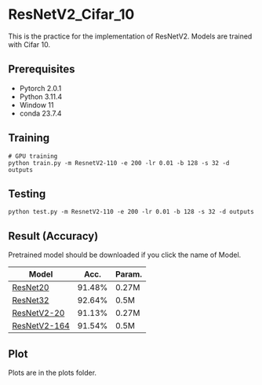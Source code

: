 # ResNetV2_Cifar_10

This is the practice for the implementation of ResNetV2.  Models are trained with Cifar 10.

## Prerequisites
- Pytorch 2.0.1
- Python 3.11.4
- Window 11
- conda 23.7.4

## Training
```
# GPU training
python train.py -m ResnetV2-110 -e 200 -lr 0.01 -b 128 -s 32 -d outputs
```

## Testing
```
python test.py -m ResnetV2-110 -e 200 -lr 0.01 -b 128 -s 32 -d outputs
```

## Result (Accuracy)

Pretrained model should be downloaded if you click the name of Model.

| Model             | Acc.        |Param.        |
| ----------------- | ----------- |----------|
| [ResNet20]()          | 91.48%     |    0.27M      |
| [ResNet32]()          | 92.64%      |     0.5M     |
| [ResNetV2-20]()         | 91.13%      |     0.27M   |
| [ResNetV2-164]()          | 91.54%      |   0.5M      |
 

## Plot
Plots are in the plots folder.
